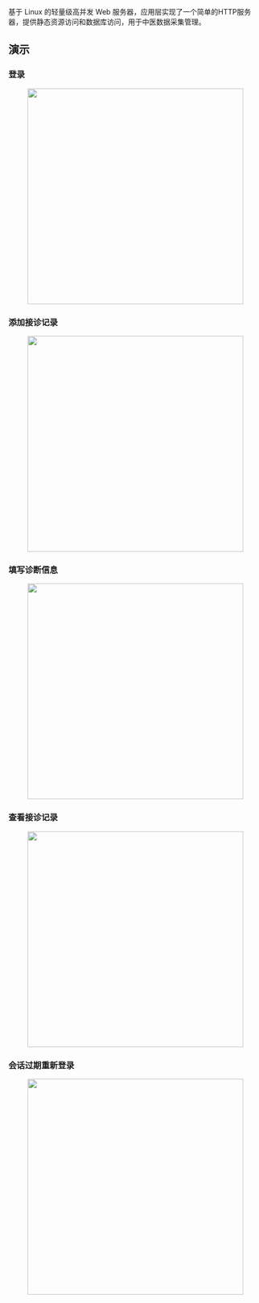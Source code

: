 基于 Linux 的轻量级高并发 Web 服务器，应用层实现了一个简单的HTTP服务器，提供静态资源访问和数据库访问，用于中医数据采集管理。

## 演示
### 登录
<div align=center><img src="https://github.com/Geilouzhong/TCMDataAcquisitionWebServer/tree/master/root/static/demonstration%0A/login.gif" height="429"/> </div>

### 添加接诊记录
<div align=center><img src="https://github.com/Geilouzhong/TCMDataAcquisitionWebServer/tree/master/root/static/demonstration%0A/addpatient.gif" height="429"/> </div>

### 填写诊断信息
<div align=center><img src="https://github.com/Geilouzhong/TCMDataAcquisitionWebServer/tree/master/root/static/demonstration%0A/addDiagnosticRecord.gif" height="429"/> </div>

### 查看接诊记录
<div align=center><img src="https://github.com/Geilouzhong/TCMDataAcquisitionWebServer/tree/master/root/static/demonstration%0A/viewRecord.gif" height="429"/> </div>

### 会话过期重新登录
<div align=center><img src="https://github.com/Geilouzhong/TCMDataAcquisitionWebServer/tree/master/root/static/demonstration%0A/Session-expiration.gif" height="429"/> </div>
